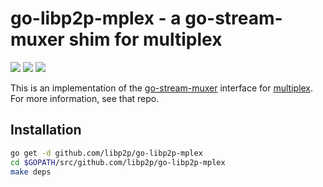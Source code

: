 # go-libp2p-mplex - a go-stream-muxer shim for multiplex

[![](https://img.shields.io/badge/made%20by-Protocol%20Labs-blue.svg?style=flat-square)](http://ipn.io) [![](https://img.shields.io/badge/freenode-%23ipfs-blue.svg?style=flat-square)](http://webchat.freenode.net/?channels=%23ipfs) ![](https://raw.githubusercontent.com/libp2p/go-stream-muxer/master/img/badge.png)

This is an implementation of the [go-stream-muxer](https://github.com/libp2p/go-stream-muxer) interface for [multiplex](https://github.com/libp2p/go-mplex). For more information, see that repo.

## Installation

```sh
go get -d github.com/libp2p/go-libp2p-mplex
cd $GOPATH/src/github.com/libp2p/go-libp2p-mplex
make deps
```
